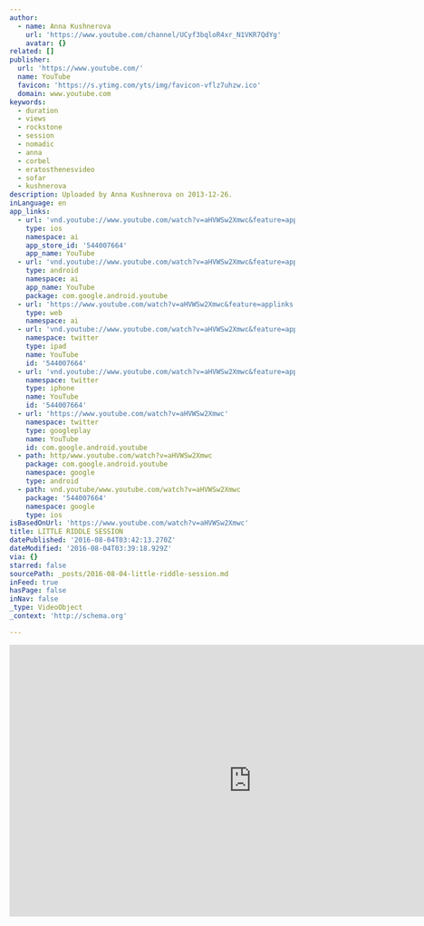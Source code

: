 ```yaml
---
author:
  - name: Anna Kushnerova
    url: 'https://www.youtube.com/channel/UCyf3bqloR4xr_N1VKR7QdYg'
    avatar: {}
related: []
publisher:
  url: 'https://www.youtube.com/'
  name: YouTube
  favicon: 'https://s.ytimg.com/yts/img/favicon-vflz7uhzw.ico'
  domain: www.youtube.com
keywords:
  - duration
  - views
  - rockstone
  - session
  - nomadic
  - anna
  - corbel
  - eratosthenesvideo
  - sofar
  - kushnerova
description: Uploaded by Anna Kushnerova on 2013-12-26.
inLanguage: en
app_links:
  - url: 'vnd.youtube://www.youtube.com/watch?v=aHVWSw2Xmwc&feature=applinks'
    type: ios
    namespace: ai
    app_store_id: '544007664'
    app_name: YouTube
  - url: 'vnd.youtube://www.youtube.com/watch?v=aHVWSw2Xmwc&feature=applinks'
    type: android
    namespace: ai
    app_name: YouTube
    package: com.google.android.youtube
  - url: 'https://www.youtube.com/watch?v=aHVWSw2Xmwc&feature=applinks'
    type: web
    namespace: ai
  - url: 'vnd.youtube://www.youtube.com/watch?v=aHVWSw2Xmwc&feature=applinks'
    namespace: twitter
    type: ipad
    name: YouTube
    id: '544007664'
  - url: 'vnd.youtube://www.youtube.com/watch?v=aHVWSw2Xmwc&feature=applinks'
    namespace: twitter
    type: iphone
    name: YouTube
    id: '544007664'
  - url: 'https://www.youtube.com/watch?v=aHVWSw2Xmwc'
    namespace: twitter
    type: googleplay
    name: YouTube
    id: com.google.android.youtube
  - path: http/www.youtube.com/watch?v=aHVWSw2Xmwc
    package: com.google.android.youtube
    namespace: google
    type: android
  - path: vnd.youtube/www.youtube.com/watch?v=aHVWSw2Xmwc
    package: '544007664'
    namespace: google
    type: ios
isBasedOnUrl: 'https://www.youtube.com/watch?v=aHVWSw2Xmwc'
title: LITTLE RIDDLE SESSION
datePublished: '2016-08-04T03:42:13.270Z'
dateModified: '2016-08-04T03:39:18.929Z'
via: {}
starred: false
sourcePath: _posts/2016-08-04-little-riddle-session.md
inFeed: true
hasPage: false
inNav: false
_type: VideoObject
_context: 'http://schema.org'

---
```

<iframe src="https://cdn.embedly.com/widgets/media.html?src=https%3A%2F%2Fwww.youtube.com%2Fembed%2FaHVWSw2Xmwc%3Ffeature%3Doembed&amp;url=http%3A%2F%2Fwww.youtube.com%2Fwatch%3Fv%3DaHVWSw2Xmwc&amp;image=https%3A%2F%2Fi.ytimg.com%2Fvi%2FaHVWSw2Xmwc%2Fhqdefault.jpg&amp;key=b7d04c9b404c499eba89ee7072e1c4f7&amp;type=text%2Fhtml&amp;schema=youtube" width="854" height="480" scrolling="no" frameborder="0" allowfullscreen="" style=""></iframe>